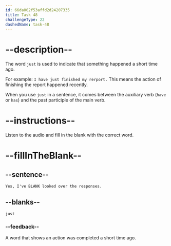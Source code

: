 ```yaml
---
id: 66da002f53affd2d24207335
title: Task 48
challengeType: 22
dashedName: task-48
---
```

<!--
AUDIO REFERENCE:
Linda: Yes, I've just looked over the responses.
-->

# --description--

The word `just` is used to indicate that something happened a short time ago. 

For example: `I have just finished my rerport.` This means the action of finishing the report happened recently.

When you use `just` in a sentence, it comes between the auxiliary verb (`have` or `has`) and the past participle of the main verb.

# --instructions--

Listen to the audio and fill in the blank with the correct word.

# --fillInTheBlank--

## --sentence--

`Yes, I've BLANK looked over the responses.`

## --blanks--

`just`

### --feedback--

A word that shows an action was completed a short time ago.
